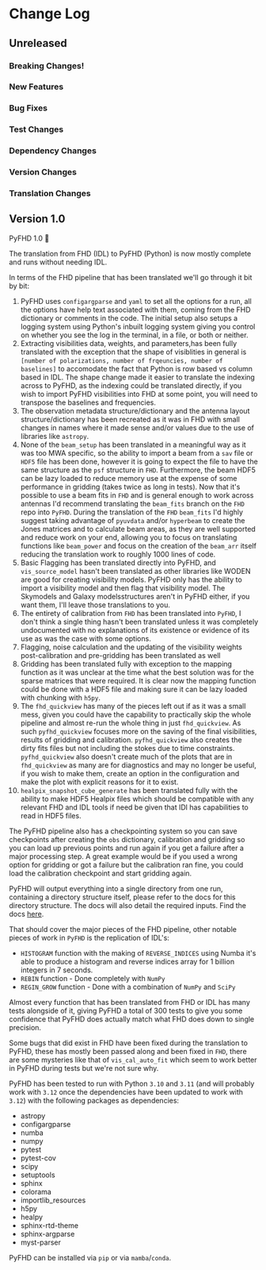 # Change Log

## Unreleased

### Breaking Changes!

### New Features

### Bug Fixes

### Test Changes

### Dependency Changes

### Version Changes

### Translation Changes

## Version 1.0

PyFHD 1.0 🎉

The translation from FHD (IDL) to PyFHD (Python) is now mostly complete and runs without needing IDL.

In terms of the FHD pipeline that has been translated we'll go through it bit by bit:

1. PyFHD uses `configargparse` and `yaml` to set all the options for a run, all the options have help text associated with them, coming from the FHD dictionary or comments in the code. The initial setup also setups a logging system using Python's inbuilt logging system giving you control on whether you see the log in the terminal, in a file, or both or neither. 
2. Extracting visibilities data, weights, and parameters,has been fully translated with the exception that the shape of visiblities in general is `[number of polarizations, number of frqeuncies, number of baselines]` to accomodate the fact that Python is row based vs column based in IDL. The shape change made it easier to translate the indexing across to PyFHD, as the indexing could be translated directly, if you wish to import PyFHD visibilities into FHD at some point, you will need to transpose the baselines and frequencies. 
3. The observation metadata structure/dictionary and the antenna layout structure/dictionary has been recreated as it was in FHD with small changes in names where it made sense and/or values due to the use of libraries like `astropy`.
4. None of the `beam_setup` has been translated in a meaningful way as it was too MWA specific, so the ability to import a beam from a `sav` file or `HDF5` file has been done, however it is going to expect the file to have the same structure as the `psf` structure in `FHD`. Furthermore, the beam HDF5 can be lazy loaded to reduce memory use at the expense of some performance in gridding (takes twice as long in tests). Now that it's possible to use a beam fits in `FHD` and is general enough to work across antennas I'd recommend translating the `beam_fits` branch on the `FHD` repo into `PyFHD`. During the translation of the `FHD` `beam_fits` I'd highly suggest taking advantage of `pyuvdata` and/or `hyperbeam` to create the Jones matrices and to calculate beam areas, as they are well supported and reduce work on your end, allowing you to focus on translating functions like `beam_power` and focus on the creation of the `beam_arr` itself reducing the translation work to roughly 1000 lines of code.
5. Basic Flagging has been translated directly into PyFHD, and `vis_source_model` hasn't been translated as other libraries like WODEN are good for creating visibility models. PyFHD only has the ability to import a visibility model and then flag that visibility model. The Skymodels and Galaxy modelsstructures aren't in PyFHD either, if you want them, I'll leave those translations to you.
6. The entirety of calibration from `FHD` has been translated into `PyFHD`, I don't think a single thing hasn't been translated unless it was completely undocumented with no explanations of its existence or evidence of its use as was the case with some options.
7. Flagging, noise calculation and the updating of the visibility weights post-calibration and pre-gridding has been translated as well
8. Gridding has been translated fully with exception to the mapping function as it was unclear at the time what the best solution was for the sparse matrices that were required. It is clear now the mapping function could be done with a HDF5 file and making sure it can be lazy loaded with chunking with `h5py`.
9. The `fhd_quickview` has many of the pieces left out if as it was a small mess, given you could have the capability to practically skip the whole pipeline and almost re-run the whole thing in just `fhd_quickview`. As such `pyfhd_quickview` focuses more on the saving of the final visibilities, results of gridding and calibration. `pyfhd_quickview` also creates the dirty fits files but not including the stokes due to time constraints. `pyfhd_quickview` also doesn't create much of the plots that are in `fhd_quickview` as many are for diagnostics and may no longer be useful, if you wish to make them, create an option in the configuration and make the plot with explicit reasons for it to exist.
10. `healpix_snapshot_cube_generate` has been translated fully with the ability to make HDF5 Healpix files which should be compatible with any relevant FHD and IDL tools if need be given that IDl has capabilities to read in HDF5 files.

The PyFHD pipeline also has a checkpointing system so you can save checkpoints after creating the `obs` dictionary, calibration and gridding so you can load up previous points and run again if you get a failure after a major processing step. A great example would be if you used a wrong option for gridding or got a failure but the calibration ran fine, you could load the calibration checkpoint and start gridding again.

PyFHD will output everything into a single directory from one run, containing a directory structure itself, please refer to the docs for this directory structure. The docs will also detail the required inputs. Find the docs [here](https://pyfhd.readthedocs.io/en/latest/).

That should cover the major pieces of the FHD pipeline, other notable pieces of work in `PyFHD` is the replication of IDL's:
* `HISTOGRAM` function with the making of `REVERSE_INDICES` using Numba it's able to produce a histogram and reverse indices array for 1 billion integers in 7 seconds.
* `REBIN` function - Done completely with `NumPy`
* `REGIN_GROW` function - Done with a combination of `NumPy` and `SciPy`

Almost every function that has been translated from FHD or IDL has many tests alongside of it, giving PyFHD a total of 300 tests to give you some confidence that PyFHD does actually match what FHD does down to single precision.

Some bugs that did exist in FHD have been fixed during the translation to PyFHD, these has mostly been passed along and been fixed in `FHD`, there are some mysteries like that of `vis_cal_auto_fit` which seem to work better in PyFHD during tests but we're not sure why.

PyFHD has been tested to run with Python `3.10` and `3.11` (and will probably work with `3.12` once the dependencies have been updated to work with `3.12`) with the following packages as dependencies:
- astropy
- configargparse
- numba
- numpy
- pytest
- pytest-cov
- scipy
- setuptools
- sphinx
- colorama
- importlib_resources
- h5py
- healpy
- sphinx-rtd-theme
- sphinx-argparse
- myst-parser

PyFHD can be installed via `pip` or via `mamba`/`conda`.